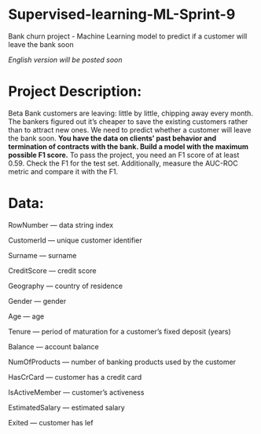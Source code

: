 # Supervised-learning-ML-Sprint-9
Bank churn project - Machine Learning model to predict if a customer will leave the bank soon

*English version will be posted soon*

# Project Description:

Beta Bank customers are leaving: little by little, chipping away every month. The bankers figured out it’s cheaper to save the existing customers rather than to attract new ones. We need to predict whether a customer will leave the bank soon. **You have the data on clients’ past behavior and termination of contracts with the bank. Build a model with the maximum possible F1 score.** To pass the project, you need an F1 score of at least 0.59. Check the F1 for the test set. Additionally, measure the AUC-ROC metric and compare it with the F1.

# Data:
RowNumber — data string index

CustomerId — unique customer identifier

Surname — surname

CreditScore — credit score

Geography — country of residence

Gender — gender

Age — age

Tenure — period of maturation for a customer’s fixed deposit (years)

Balance — account balance

NumOfProducts — number of banking products used by the customer

HasCrCard — customer has a credit card

IsActiveMember — customer’s activeness

EstimatedSalary — estimated salary

Exited — сustomer has lef

